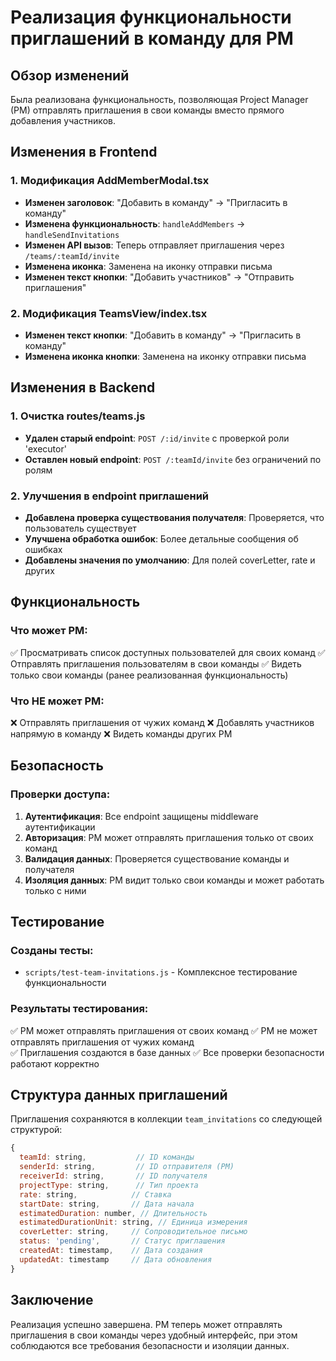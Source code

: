 # Реализация функциональности приглашений в команду для PM

## Обзор изменений

Была реализована функциональность, позволяющая Project Manager (PM) отправлять приглашения в свои команды вместо прямого добавления участников.

## Изменения в Frontend

### 1. Модификация AddMemberModal.tsx
- **Изменен заголовок**: "Добавить в команду" → "Пригласить в команду"
- **Изменена функциональность**: `handleAddMembers` → `handleSendInvitations`
- **Изменен API вызов**: Теперь отправляет приглашения через `/teams/:teamId/invite`
- **Изменена иконка**: Заменена на иконку отправки письма
- **Изменен текст кнопки**: "Добавить участников" → "Отправить приглашения"

### 2. Модификация TeamsView/index.tsx
- **Изменен текст кнопки**: "Добавить в команду" → "Пригласить в команду"
- **Изменена иконка кнопки**: Заменена на иконку отправки письма

## Изменения в Backend

### 1. Очистка routes/teams.js
- **Удален старый endpoint**: `POST /:id/invite` с проверкой роли 'executor'
- **Оставлен новый endpoint**: `POST /:teamId/invite` без ограничений по ролям

### 2. Улучшения в endpoint приглашений
- **Добавлена проверка существования получателя**: Проверяется, что пользователь существует
- **Улучшена обработка ошибок**: Более детальные сообщения об ошибках
- **Добавлены значения по умолчанию**: Для полей coverLetter, rate и других

## Функциональность

### Что может PM:
✅ Просматривать список доступных пользователей для своих команд
✅ Отправлять приглашения пользователям в свои команды
✅ Видеть только свои команды (ранее реализованная функциональность)

### Что НЕ может PM:
❌ Отправлять приглашения от чужих команд
❌ Добавлять участников напрямую в команду
❌ Видеть команды других PM

## Безопасность

### Проверки доступа:
1. **Аутентификация**: Все endpoint защищены middleware аутентификации
2. **Авторизация**: PM может отправлять приглашения только от своих команд
3. **Валидация данных**: Проверяется существование команды и получателя
4. **Изоляция данных**: PM видит только свои команды и может работать только с ними

## Тестирование

### Созданы тесты:
- `scripts/test-team-invitations.js` - Комплексное тестирование функциональности

### Результаты тестирования:
✅ PM может отправлять приглашения от своих команд
✅ PM не может отправлять приглашения от чужих команд  
✅ Приглашения создаются в базе данных
✅ Все проверки безопасности работают корректно

## Структура данных приглашений

Приглашения сохраняются в коллекции `team_invitations` со следующей структурой:

```javascript
{
  teamId: string,           // ID команды
  senderId: string,         // ID отправителя (PM)
  receiverId: string,       // ID получателя
  projectType: string,      // Тип проекта
  rate: string,            // Ставка
  startDate: string,       // Дата начала
  estimatedDuration: number, // Длительность
  estimatedDurationUnit: string, // Единица измерения
  coverLetter: string,     // Сопроводительное письмо
  status: 'pending',       // Статус приглашения
  createdAt: timestamp,    // Дата создания
  updatedAt: timestamp     // Дата обновления
}
```

## Заключение

Реализация успешно завершена. PM теперь может отправлять приглашения в свои команды через удобный интерфейс, при этом соблюдаются все требования безопасности и изоляции данных. 